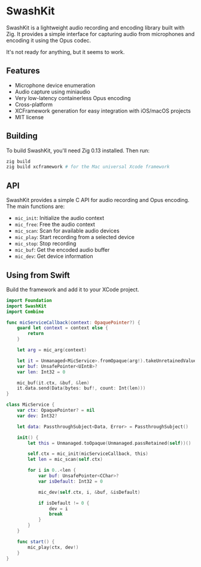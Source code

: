 # SwashKit

SwashKit is a lightweight audio recording and encoding library built with Zig.
It provides a simple interface for capturing audio from microphones and encoding
it using the Opus codec.

It's not ready for anything, but it seems to work.

## Features

- Microphone device enumeration
- Audio capture using miniaudio
- Very low-latency containerless Opus encoding
- Cross-platform
- XCFramework generation for easy integration with iOS/macOS projects
- MIT license

## Building

To build SwashKit, you'll need Zig 0.13 installed. Then run:

```sh
zig build
zig build xcframework # for the Mac universal Xcode framework
```

## API

SwashKit provides a simple C API for audio recording and Opus encoding. The main
functions are:

- `mic_init`: Initialize the audio context
- `mic_free`: Free the audio context
- `mic_scan`: Scan for available audio devices
- `mic_play`: Start recording from a selected device
- `mic_stop`: Stop recording
- `mic_buf`: Get the encoded audio buffer
- `mic_dev`: Get device information

## Using from Swift

Build the framework and add it to your XCode project.

```swift
import Foundation
import SwashKit
import Combine

func micServiceCallback(context: OpaquePointer?) {
    guard let context = context else {
        return
    }

    let arg = mic_arg(context)

    let it = Unmanaged<MicService>.fromOpaque(arg!).takeUnretainedValue()
    var buf: UnsafePointer<UInt8>?
    var len: Int32 = 0

    mic_buf(it.ctx, &buf, &len)
    it.data.send(Data(bytes: buf!, count: Int(len)))
}

class MicService {
    var ctx: OpaquePointer? = nil
    var dev: Int32?

    let data: PassthroughSubject<Data, Error> = PassthroughSubject()

    init() {
        let this = Unmanaged.toOpaque(Unmanaged.passRetained(self))()

        self.ctx = mic_init(micServiceCallback, this)
        let len = mic_scan(self.ctx)

        for i in 0..<len {
            var buf: UnsafePointer<CChar>?
            var isDefault: Int32 = 0

            mic_dev(self.ctx, i, &buf, &isDefault)

            if isDefault != 0 {
                dev = i
                break
            }
        }
    }

    func start() {
        mic_play(ctx, dev!)
    }
}
```
